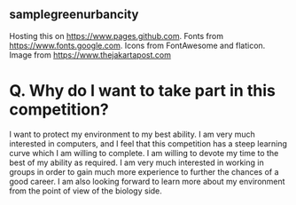 ## samplegreenurbancity

Hosting this on https://www.pages.github.com. Fonts from https://www.fonts.google.com. Icons from FontAwesome and flaticon. Image from https://www.thejakartapost.com
# Q. Why do I want to take part in this competition?
I want to protect my environment to my best ability. I am very much interested in computers, and I feel that this competition has a steep learning curve which I am willing to complete. I am willing to devote my time to the best of my ability as required. I am very much interested in working in groups in order to gain much more experience to further the chances of a good career. I am also looking forward to learn more about my environment from the point of view of the biology side.
